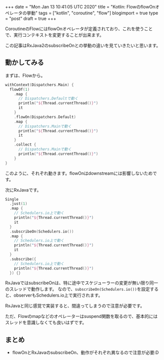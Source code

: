 +++
date = "Mon Jan 13 10:41:05 UTC 2020"
title = "Kotlin: FlowのflowOnオペレータの挙動"
tags = ["kotlin", "coroutine", "flow"]
blogimport = true
type = "post"
draft = true
+++

CoroutineのFlowにはflowOnオペレータが定義されており、これを使うことで、実行コンテキストを変更することが出来ます。

この記事はRxJava2のsubscribeOnとの挙動の違いを見ていきたいと思います。

## 動かしてみる

まずは、Flowから。

```kotlin
withContext(Dispatchers.Main) {
  flowOf(1)
    .map {
      // Dispatchers.Defaultで動く
      println("${Thread.currentThread()}")
      it
    }
    .flowOn(Dispatchers.Default)
    .map {
      // Dispatchers.Mainで動く
      println("${Thread.currentThread()}")
      it
    }
    .collect {
      // Dispatchers.Mainで動く
      println("${Thread.currentThread()}")
    }
}
```

このように、それぞれ動きます。flowOnはdownstreamには影響しないためです。

次にRxJavaです。

```kotlin
Single
  .just(1)
  .map {
    // Schedulers.io上で動く
    println("${Thread.currentThread()}")
    it
  }
  .subscribeOn(Schedulers.io())
  .map {
    // Schedulers.io上で動く
    println("${Thread.currentThread()}")
    it
  }
  .subscribe({
    // Schedulers.io上で動く
    println("${Thread.currentThread()}")
  }) {}
```

RxJavaではsubscribeOnは、特に途中でスケジューラーの変更が無い限り同一のスレッドで動作します。
なので、`subscribeOn(Schedulers.io())`を設定すると、observerもSchedulers.io上で実行されます。

RxJavaと同じ感覚で実装すると、間違ってしまうので注意が必要です。

ただ、Flowのmapなどのオペレーターはsuspend関数を取るので、基本的にはスレッドを意識しなくても良いはずです。

## まとめ

- flowOnとRxJavaのsubscribeOn、動作がそれぞれ異なるので注意が必要:D
